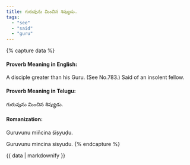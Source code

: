 ```yaml
---
title: గురువును మించిన శిష్యుడు.
tags:
  - "see"
  - "said"
  - "guru"
---
```


{% capture data %}
#### Proverb Meaning in English:
A disciple greater than his Guru.
(See No.783.)
Said of an insolent fellow.

#### Proverb Meaning in Telugu:
గురువును మించిన శిష్యుడు.

#### Romanization:
Guruvunu min̄cina śiṣyuḍu.

Guruvunu mincina sisyudu.
{% endcapture %}

{{ data | markdownify }}

